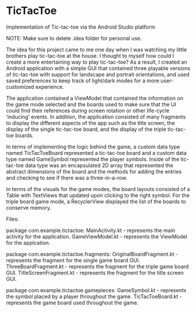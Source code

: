 # TicTacToe
Implementation of Tic-tac-toe via the Android Studio platform

NOTE: Make sure to delete .idea folder for personal use.

The idea for this project came to me one day when I was watching my little brothers play tic-tac-toe at the house. 
I thought to myself how could I create a more entertaining way to play tic-tac-toe? As a result, I created an Android 
application with a simple GUI that contained three playable versions of tic-tac-toe with support for landscape and 
portrait orientations, and used saved preferences to keep track of light/dark modes for a more user-customized experience.

The application contained a ViewModel that contained the information on the game mode selected and the boards used to make 
sure that the UI could find their references during screen rotation or other life-cycle ‘inducing’ events. In addition, the 
application consisted of many fragments to display the different aspects of the app such as the title screen, the display of 
the single tic-tac-toe board, and the display of the triple tic-tac-toe boards. 

In terms of implementing the logic behind the game, a custom data type named TicTacToeBoard represented a tic-tac-toe board 
and a custom data type named GameSymbol represented the player symbols. Inside of the tic-tac-toe data type was an encapsulated 
2D array that represented the abstract dimensions of the board and the methods for adding the entries and checking to see if 
there was a three-in-a-row.  

In terms of the visuals for the game modes, the board layouts consisted of a Table with TextViews that updated upon clicking 
to the right symbol. For the triple board game mode, a RecyclerView displayed the list of the boards to conserve memory. 

Files:

package com.example.tictactoe:
MainActivity.kt - represents the main activity for the application.
GameViewModel.kt - represents the ViewModel for the applcation.


package com.example.tictactoe.fragments:
OriginalBoardFragment.kt - represents the fragment for the single game board GUI.
ThreeBoardFragment.kt - represents the fragment for the triple game board GUI.
TitleScreenFragment.kt - represents the fragment for the title screen GUI.


package com.example.tictactoe.gamepieces:
GameSymbol.kt - represents the symbol placed by a player throughout the game.
TicTacToeBoard.kt - represents the game board used throughout the game.
